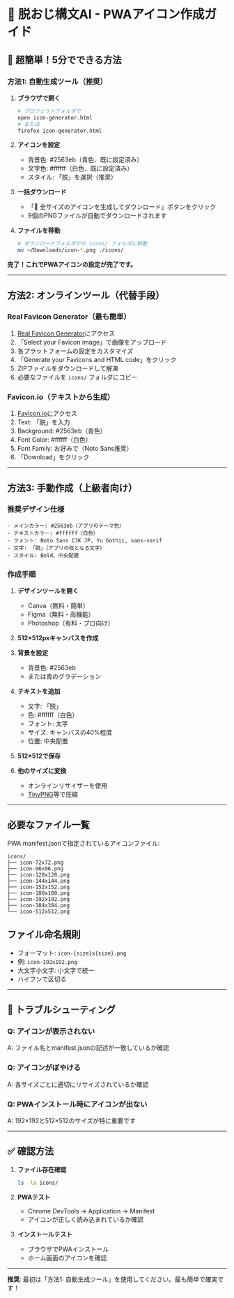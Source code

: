 # 🎯 脱おじ構文AI - PWAアイコン作成ガイド

## 🚀 超簡単！5分でできる方法

### 方法1: 自動生成ツール（推奨）

1. **ブラウザで開く**
   ```bash
   # プロジェクトフォルダで
   open icon-generator.html
   # または
   firefox icon-generator.html
   ```

2. **アイコンを設定**
   - 背景色: #2563eb（青色、既に設定済み）
   - 文字色: #ffffff（白色、既に設定済み）
   - スタイル: 「脱」を選択（推奨）

3. **一括ダウンロード**
   - 「🚀 全サイズのアイコンを生成してダウンロード」ボタンをクリック
   - 9個のPNGファイルが自動でダウンロードされます

4. **ファイルを移動**
   ```bash
   # ダウンロードフォルダから icons/ フォルダに移動
   mv ~/Downloads/icon-*.png ./icons/
   ```

**完了！これでPWAアイコンの設定が完了です。**

---

## 方法2: オンラインツール（代替手段）

### Real Favicon Generator（最も簡単）

1. [Real Favicon Generator](https://realfavicongenerator.net/)にアクセス
2. 「Select your Favicon image」で画像をアップロード
3. 各プラットフォームの設定をカスタマイズ
4. 「Generate your Favicons and HTML code」をクリック
5. ZIPファイルをダウンロードして解凍
6. 必要なファイルを `icons/` フォルダにコピー

### Favicon.io（テキストから生成）

1. [Favicon.io](https://favicon.io/favicon-generator/)にアクセス
2. Text: 「脱」を入力
3. Background: #2563eb（青色）
4. Font Color: #ffffff（白色）  
5. Font Family: お好みで（Noto Sans推奨）
6. 「Download」をクリック

---

## 方法3: 手動作成（上級者向け）

### 推奨デザイン仕様

```
- メインカラー: #2563eb（アプリのテーマ色）
- テキストカラー: #ffffff（白色）
- フォント: Noto Sans CJK JP, Yu Gothic, sans-serif
- 文字: 「脱」（アプリの核となる文字）
- スタイル: Bold、中央配置
```

### 作成手順

1. **デザインツールを開く**
   - Canva（無料・簡単）
   - Figma（無料・高機能）
   - Photoshop（有料・プロ向け）

2. **512×512pxキャンバスを作成**

3. **背景を設定**
   - 背景色: #2563eb
   - または青のグラデーション

4. **テキストを追加**
   - 文字: 「脱」
   - 色: #ffffff（白色）
   - フォント: 太字
   - サイズ: キャンバスの40%程度
   - 位置: 中央配置

5. **512×512で保存**

6. **他のサイズに変換**
   - オンラインリサイザーを使用
   - [TinyPNG](https://tinypng.com/)等で圧縮

---

## 必要なファイル一覧

PWA manifest.jsonで指定されているアイコンファイル:

```
icons/
├── icon-72x72.png
├── icon-96x96.png
├── icon-128x128.png
├── icon-144x144.png
├── icon-152x152.png
├── icon-180x180.png
├── icon-192x192.png
├── icon-384x384.png
└── icon-512x512.png
```

## ファイル命名規則

- フォーマット: `icon-{size}x{size}.png`
- 例: `icon-192x192.png`
- 大文字小文字: 小文字で統一
- ハイフンで区切る

---

## 🔧 トラブルシューティング

### Q: アイコンが表示されない
A: ファイル名とmanifest.jsonの記述が一致しているか確認

### Q: アイコンがぼやける
A: 各サイズごとに適切にリサイズされているか確認

### Q: PWAインストール時にアイコンが出ない
A: 192×192と512×512のサイズが特に重要です

---

## ✅ 確認方法

1. **ファイル存在確認**
   ```bash
   ls -la icons/
   ```

2. **PWAテスト**
   - Chrome DevTools → Application → Manifest
   - アイコンが正しく読み込まれているか確認

3. **インストールテスト**
   - ブラウザでPWAインストール
   - ホーム画面のアイコンを確認

---

**推奨**: 最初は「方法1: 自動生成ツール」を使用してください。最も簡単で確実です！